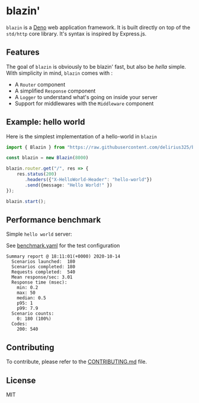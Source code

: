 # blazin'
`blazin` is a [Deno](https://deno.land/) web application framework. It is built directly on top of the `std/http` core library.
It's syntax is inspired by Express.js.

## Features

The goal of `blazin` is obviously to be blazin' fast, but also be *hella* simple. With simplicity in mind,
`blazin` comes with :

* A `Router` component
* A simplified `Response` component
* A `Logger` to understand what's going on inside your server 
* Support for middlewares with the `Middleware` component

## Example: hello world
Here is the simplest implementation of a hello-world in `blazin`

```typescript
import { Blazin } from "https://raw.githubusercontent.com/delirius325/blazin/master/Blazin.ts";

const blazin = new Blazin(8000)

blazin.router.get("/", res => {
    res.status(200)
       .headers({"X-HelloWorld-Header": "hello-world"})
       .send({message: "Hello World!" })
});

blazin.start();
```

## Performance benchmark

Simple `hello world` server:

See [benchmark.yaml](tests/performance/benchmark.yaml) for the test configuration

```text
Summary report @ 18:11:01(+0000) 2020-10-14
  Scenarios launched:  180
  Scenarios completed: 180
  Requests completed:  540
  Mean response/sec: 3.01
  Response time (msec):
    min: 0.2
    max: 50
    median: 0.5
    p95: 1
    p99: 7.9
  Scenario counts:
    0: 180 (100%)
  Codes:
    200: 540
```

## Contributing
To contribute, please refer to the [CONTRIBUTING.md](./CONTRIBUTING.md) file.

## License

MIT
